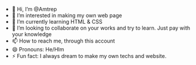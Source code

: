 - 👋 Hi, I’m @Amtrep
- 👀 I’m interested in making my own web page  
- 🌱 I’m currently learning HTML & CSS
- 💞️ I’m looking to collaborate on your works and try to learn. Just pay with your knowledge
- 📫 How to reach me, through this account
- 😄 Pronouns: He/HIm
- ⚡ Fun fact: I always dream to make my own techs and website.

<!---
Amtrep/Amtrep is a business man, who had a dream to make his own website. Wish me well. <3 Thanks!
--->
